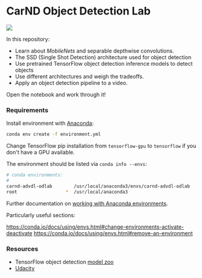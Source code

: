 # CarND Object Detection Lab

![](assets/clip.gif)

In this repository:

* Learn about *MobileNets* and separable depthwise convolutions.
* The SSD (Single Shot Detection) architecture used for object detection
* Use pretrained TensorFlow object detection inference models to detect objects
* Use different architectures and weigh the tradeoffs.
* Apply an object detection pipeline to a video.

Open the notebook and work through it!

### Requirements

Install environment with [Anaconda](https://www.continuum.io/downloads):

```sh
conda env create -f environment.yml
```

Change TensorFlow pip installation from `tensorflow-gpu` to `tensorflow` if you don't have a GPU available.

The environment should be listed via `conda info --envs`:

```sh
# conda environments:
#
carnd-advdl-odlab        /usr/local/anaconda3/envs/carnd-advdl-odlab
root                  *  /usr/local/anaconda3
```

Further documentation on [working with Anaconda environments](https://conda.io/docs/using/envs.html#managing-environments). 

Particularly useful sections:

https://conda.io/docs/using/envs.html#change-environments-activate-deactivate
https://conda.io/docs/using/envs.html#remove-an-environment

### Resources




* TensorFlow object detection [model zoo](https://github.com/tensorflow/models/blob/master/research/object_detection/g3doc/detection_model_zoo.md)
* [Udacity](https://www.googleadservices.com/pagead/aclk?sa=L&ai=DChcSEwiakvGY7oLoAhVE-VEKHRTwDvgYABAAGgJ3cw&ohost=www.google.com&cid=CAASEuRoxDWu_76j2oNRAn6sQGxq2w&sig=AOD64_0PJ1T_DEbslELxkiZZ8vnegkKO5Q&q=&ved=2ahUKEwia8-qY7oLoAhWJzaQKHZXODF4Q0Qx6BAgbEAE&adurl=)

